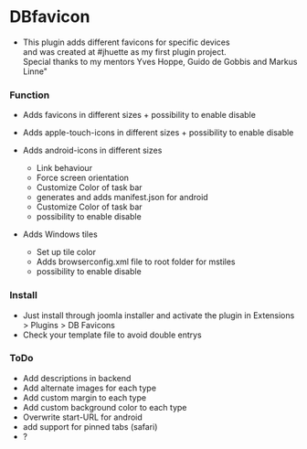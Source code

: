 # DBfavicon

* This plugin adds different favicons for specific devices <br> and was created at #jhuette as my first plugin project. <br> Special thanks to my mentors Yves Hoppe, Guido de Gobbis and Markus Linne"

### Function
* Adds favicons in different sizes + possibility to enable disable
* Adds apple-touch-icons in different sizes + possibility to enable disable
* Adds android-icons in different sizes
 	+ Link behaviour
 	+ Force screen orientation
 	+ Customize Color of task bar
 	+ generates and adds manifest.json for android
 	+ Customize Color of task bar
 	+ possibility to enable disable

* Adds Windows tiles
	+ Set up tile color
	+ Adds browserconfig.xml file to root folder for mstiles
 	+ possibility to enable disable



### Install
* Just install through joomla installer and activate the plugin in Extensions > Plugins > DB Favicons
* Check your template file to avoid double entrys

### ToDo
* Add descriptions in backend
* Add alternate images for each type
* Add custom margin to each type
* Add custom background color to each type
* Overwrite start-URL for android
* add support for pinned tabs (safari)
* ?

###